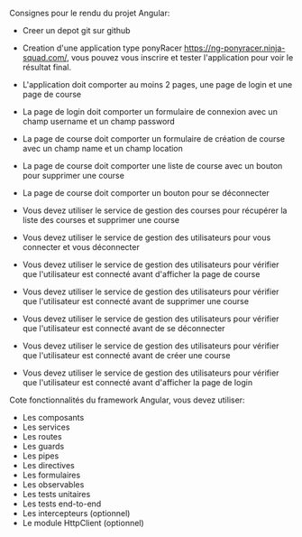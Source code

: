 Consignes pour le rendu du projet Angular:

- Creer un depot git sur github

- Creation d'une application type ponyRacer https://ng-ponyracer.ninja-squad.com/, vous pouvez vous inscrire et tester l'application pour voir le résultat final.
- L'application doit comporter au moins 2 pages, une page de login et une page de course
- La page de login doit comporter un formulaire de connexion avec un champ username et un champ password
- La page de course doit comporter un formulaire de création de course avec un champ name et un champ location
- La page de course doit comporter une liste de course avec un bouton pour supprimer une course
- La page de course doit comporter un bouton pour se déconnecter
- Vous devez utiliser le service de gestion des courses pour récupérer la liste des courses et supprimer une course
- Vous devez utiliser le service de gestion des utilisateurs pour vous connecter et vous déconnecter
- Vous devez utiliser le service de gestion des utilisateurs pour vérifier que l'utilisateur est connecté avant d'afficher la page de course
- Vous devez utiliser le service de gestion des utilisateurs pour vérifier que l'utilisateur est connecté avant de supprimer une course
- Vous devez utiliser le service de gestion des utilisateurs pour vérifier que l'utilisateur est connecté avant de se déconnecter
- Vous devez utiliser le service de gestion des utilisateurs pour vérifier que l'utilisateur est connecté avant de créer une course
- Vous devez utiliser le service de gestion des utilisateurs pour vérifier que l'utilisateur est connecté avant d'afficher la page de login

Cote fonctionnalités du framework Angular, vous devez utiliser:

- Les composants
- Les services
- Les routes
- Les guards
- Les pipes
- Les directives
- Les formulaires
- Les observables
- Les tests unitaires
- Les tests end-to-end
- Les intercepteurs (optionnel)
- Le module HttpClient (optionnel)
